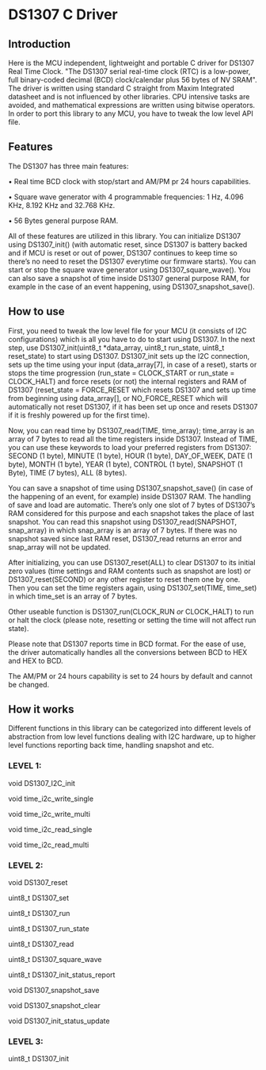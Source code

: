 # DS1307 C Driver
## Introduction
Here is the MCU independent, lightweight and portable C driver for DS1307 Real Time Clock. "The DS1307 serial real-time clock (RTC) is a low-power, full binary-coded decimal (BCD) clock/calendar plus 56 bytes of NV SRAM". The driver is written using standard C straight from Maxim Integrated datasheet and is not influenced by other libraries. CPU intensive tasks are avoided, and mathematical expressions are written using bitwise operators. In order to port this library to any MCU, you have to tweak the low level API file.

## Features
The DS1307 has three main features:

•	Real time BCD clock with stop/start and AM/PM pr 24 hours capabilities.

•	Square wave generator with 4 programmable frequencies: 1 Hz, 4.096 KHz, 8.192 KHz and 32.768 KHz.

•	56 Bytes general purpose RAM.

All of these features are utilized in this library. You can initialize DS1307 using DS1307_init() (with automatic reset, since DS1307 is battery backed and if MCU is reset or out of power, DS1307 continues to keep time so there’s no need to reset the DS1307 everytime our firmware starts). You can start or stop the square wave generator using DS1307_square_wave(). You can also save a snapshot of time inside DS1307 general purpose RAM, for example in the case of an event happening, using DS1307_snapshot_save().

## How to use
First, you need to tweak the low level file for your MCU (it consists of I2C configurations) which is all you have to do to start using DS1307. In the next step, use DS1307_init(uint8_t *data_array, uint8_t run_state, uint8_t reset_state) to start using DS1307. DS1307_init sets up the I2C connection, sets up the time using your input (data_array[7], in case of a reset), starts or stops the time progression (run_state = CLOCK_START or run_state = CLOCK_HALT) and force resets (or not) the internal registers and RAM of DS1307 (reset_state = FORCE_RESET which resets DS1307 and sets up time from beginning using data_array[], or NO_FORCE_RESET which will automatically not reset DS1307, if it has been set up once and resets DS1307 if it is freshly powered up for the first time).

Now, you can read time by DS1307_read(TIME, time_array); time_array is an array of 7 bytes to read all the time registers inside DS1307. Instead of TIME, you can use these keywords to load your preferred registers from DS1307: SECOND (1 byte), MINUTE (1 byte), HOUR (1 byte), DAY_OF_WEEK, DATE (1 byte), MONTH (1 byte), YEAR (1 byte), CONTROL (1 byte), SNAPSHOT (1 Byte), TIME (7 bytes), ALL (8 bytes).

You can save a snapshot of time using DS1307_snapshot_save() (in case of the happening of an event, for example) inside DS1307 RAM. The handling of save and load are automatic. There’s only one slot of 7 bytes of DS1307’s RAM considered for this purpose and each snapshot takes the place of last snapshot. You can read this snapshot using DS1307_read(SNAPSHOT, snap_array) in which snap_array is an array of 7 bytes. If there was no snapshot saved since last RAM reset, DS1307_read returns an error and snap_array will not be updated.

After initializing, you can use DS1307_reset(ALL) to clear DS1307 to its initial zero values (time settings and RAM contents such as snapshot are lost) or DS1307_reset(SECOND) or any other register to reset them one by one. Then you can set the time registers again, using DS1307_set(TIME, time_set) in which time_set is an array of 7 bytes.

Other useable function is DS1307_run(CLOCK_RUN *or* CLOCK_HALT) to run or halt the clock (please note, resetting or setting the time will not affect run state).

Please note that DS1307 reports time in BCD format. For the ease of use, the driver automatically handles all the conversions between BCD to HEX and HEX to BCD.

The AM/PM or 24 hours capability is set to 24 hours by default and cannot be changed. 

## How it works
Different functions in this library can be categorized into different levels of abstraction from low level functions dealing with I2C hardware, up to higher level functions reporting back time, handling snapshot and etc.

### LEVEL 1:
void DS1307_I2C_init

void time_i2c_write_single

void time_i2c_write_multi

void time_i2c_read_single

void time_i2c_read_multi

### LEVEL 2:
void DS1307_reset

uint8_t DS1307_set

uint8_t DS1307_run

uint8_t DS1307_run_state

uint8_t DS1307_read

uint8_t DS1307_square_wave

uint8_t DS1307_init_status_report

void DS1307_snapshot_save

void DS1307_snapshot_clear

void DS1307_init_status_update

### LEVEL 3:
uint8_t DS1307_init


